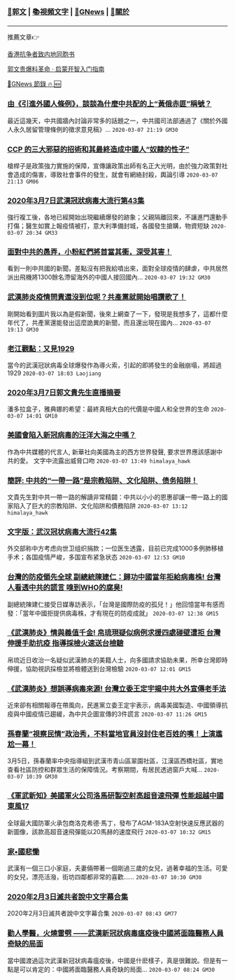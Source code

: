###  [:eagle:郭文](https://github.com/ourhimalayas/txt) | [:books:視頻文字](https://github.com/ourhimalayas/txt/blob/master/content/README.md) | [:newspaper:GNews](https://github.com/ourhimalayas/txt/blob/master/content/gnews/README.md) | [:pray:關於](https://github.com/ourhimalayas/home/tree/master/about)
---

推薦文章:point_right:

[香港抗争者致内地同胞书](https://github.com/ourhimalayas/news/blob/master/2019/08/a_letter_from_the_hong_kong_people.md)

[郭文贵爆料革命 · 启蒙开智入门指南](https://github.com/ourhimalayas/txt/issues/1)

[:newspaper:GNews 節錄 :fire: :new:](https://github.com/ourhimalayas/txt/blob/master/content/gnews/README.md) 



### [由《引進外國人條例》，談談為什麼中共配的上“黃俄赤匪”稱號？](/content/gnews/1/README.md)

最近這幾天，中共國牆內討論非常多的話題之一，中共國司法部通過了《關於外國人永久居留管理條例的徵求意見稿》...  `2020-03-07 21:19 GM30`

### [CCP 的三大邪惡的招術和其最終造成中國人“奴隸的性子”](/content/gnews/2/README.md)

槍桿子是政策強力實施的保障，宣傳讓政策出師有名正大光明，由於強力政策對社會造成的傷害，導致社會事件的發生，就會有網絡封殺，輿論引導  `2020-03-07 21:13 GM06`

### [2020年3月7日武漢冠狀病毒大流行第43集](/content/gnews/3/README.md)

強行複工後，各地已經開始出現繼續爆發的跡象；父親隔離回來，不讓進門還動手打傷；醫生如實上報疫情被打，意大利準備封城，各國發生搶購，物資短缺  `2020-03-07 20:34 GM33`

### [面對中共的愚弄，小粉紅們將首當其衝，深受其害！](/content/gnews/4/README.md)

看到一則中共國的新聞，差點沒有把我給噴出來，面對全球疫情的肆虐，中共居然派出飛機將1300餘名滯留海外的中國人接回國內...  `2020-03-07 19:32 GM30`

### [武漢肺炎疫情問責還沒到位呢？共產黨就開始唱讚歌了！](/content/gnews/5/README.md)

剛開始看到圖片我以為是假新聞，後來上網查了一下，發現是我想多了，這都什麼年代了，共產黨還能發出這麼詭異的新聞，而且還出現在國內...  `2020-03-07 19:13 GM30`

### [老江觀點：又見1929](/content/gnews/6/README.md)

當今的武漢冠狀病毒全球爆發作為導火索，引起的即將發生的金融崩塌，將超過1929  `2020-03-07 18:03 Laojiang`

### [2020年3月7日郭文貴先生直播摘要](/content/gnews/7/README.md)

潘多拉盒子，雅典娜的希望：最終真相大白的代價是中國人和全世界的生命  `2020-03-07 14:01 GM10`

### [美國會陷入新冠病毒的汪洋大海之中嗎？](/content/gnews/8/README.md)

作為中共媒體的代言人, 新華社向美國為主的西方世界發聲, 要求世界應該感謝中共的愛。 文字中流露出威脅口吻  `2020-03-07 13:49 himalaya_hawk`

### [簡評: 中共的“一帶一路”是宗教陷阱、文化陷阱、债务陷阱！](/content/gnews/9/README.md)

文貴先生對中共一帶一路的解讀非常精闢：中共以小小的恩惠卻讓一帶一路上的國家陷入了巨大的宗教陷阱、文化陷阱和債務陷阱  `2020-03-07 13:12 himalaya_hawk`

### [文字版：武汉冠状病毒大流行42集](/content/gnews/10/README.md)

外交部称中方考虑向世卫组织捐款；一位医生透露，目前已完成1000多例肺移植手术；各国疫情严峻，多国宣布紧急状态  `2020-03-07 12:53 GM10`

### [台灣的防疫領先全球 副總統陳建仁：歸功中國當年拒給病毒株! 台灣人看透中共的謊言 嗅到WHO的腐臭!](/content/gnews/11/README.md)

副總統陳建仁接受日媒專訪表示，「台灣是國際防疫的孤兒！」他回憶當年有感而發：「當年中國拒提供病毒株，才有現在的防疫成就」  `2020-03-07 12:38 GM15`

### [《武漢肺炎》情與義值千金! 帛琉現疑似病例求援四處碰壁遭拒 台灣伸援手助抗疫 指導採檢火速送台檢驗](/content/gnews/12/README.md)

帛琉近日收治一名疑似武漢肺炎的美籍人士，向多國請求協助未果，所幸台灣即時伸援，協助視訊採檢並將檢體送到台灣檢驗  `2020-03-07 12:01 GM15`

### [《武漢肺炎》想誤導病毒來源! 台灣立委王定宇揭中共大外宣傳老手法](/content/gnews/13/README.md)

近來卻有相關報導在帶風向，民進黨立委王定宇表示，病毒美國製造、中國領導抗疫與中國疫情已趨緩，為中共企圖宣傳的3件謊言  `2020-03-07 11:26 GM15`

### [孫春蘭“視察民情”政治秀，不料當地官員沒封住老百姓的嘴！上演尷尬一幕！](/content/gnews/14/README.md)

3月5日，孫春蘭率中央指導組到武漢市青山區翠園社區，江漢區西橋社區，實地查看社區防控和群眾生活的保障情況。考察期間，有居民透過窗戶大喊...  `2020-03-07 10:39 GM30`

### [《軍武新知》美國軍火公司洛馬研製空射高超音速飛彈 性能超越中國東風17](/content/gnews/15/README.md)

全球最大國防軍火承包商洛克希德·馬丁，發布了AGM-183A空射快速反應武器的新圖像，該款高超音速飛彈能以20馬赫的速度飛行  `2020-03-07 10:32 GM15`

### [家•國悲慟](/content/gnews/16/README.md)

武漢有一個三口小家庭，夫妻倆帶著一個剛過三歲的女兒，過著幸福的生活。可愛的女兒，漂亮活潑，街坊四鄰都非常的喜歡......  `2020-03-07 10:30 GM30`

### [2020年2月3日滅共者說中文字幕合集](/content/gnews/17/README.md)

2020年2月3日滅共者說中文字幕合集  `2020-03-07 08:43 GM77`

### [勸人學醫，火燒雷劈 ——武漢新冠狀病毒瘟疫後中國將面臨醫務人員奇缺的局面](/content/gnews/18/README.md)

當中國渡過這次武漢新冠狀病毒瘟疫後，中國是什麽樣子，真是很難說。但是有一點是可以肯定的：中國將面臨醫務人員奇缺的局面...  `2020-03-07 08:24 GM30`

